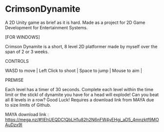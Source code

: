 # CrimsonDynamite
A 2D Unity game as brief as it is hard.
Made as a project for 2D Game Development for Entertainment Systems.

[FOR WINDOWS]

Crimson Dynamite is a short, 8 level 2D platformer made by myself over the span of 2 or 3 weeks. 

CONTROLS

WASD to move | 
Left Click to shoot | 
Space to jump | 
Mouse to aim | 

PREMISE

Each level has a timer of 30 seconds. Complete each level within the time limit or the stickl of dynamite you have for a head will explode!
Can you beat all 8 levels in a row? Good Luck!
Requires a download link from MAYA due to size limits of Github.

MAYA download link : https://mega.nz/#!IEhUEQDC!QbLH1u82h2N6nFW4yEHgj_aD5_4mnzktf9MOAuDzx9I
